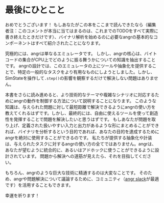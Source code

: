 # 最後にひとこと

おめでとうございます！
もしあなたがこの本をここまで読んできたなら（編集者注：このコメントが本当に当てはまるのは、これまでのTODOをすべて実際に書き終えたときだけです）、バイナリ解析を始めるのに必要なangrの基本的なコンポーネントはすべて紹介されたことになります。

究極的には、angrは単なるエミュレータです。
しかし、angrの核心は、バイトコードの集合がCPU上でどのように振る舞うかについての知識を抽出することです。
angrの設計では、このエミュレータの上にツールや抽象化を提供することで、特定の一般的なタスクをより有用なものにしようとしました。しかし、SimStateを操作して`.step()`の影響を観察するだけで解決しない問題はありません。

本書をさらに読み進めると、より技術的なテーマや複雑なシナリオに対応するためにangrの動作を制御する方法について説明することになります。
このような知識は、与えられた問題に対して最短距離で解決できるようにangrの使い方を教えてくれるはずです。しかし、最終的には、自由に使えるツールを使って創造性を発揮することで問題を解決したいと思うはずです。
もしあなたが問題を取り上げ、定義された扱いやすい入力と出力があるような形にまとめることができれば、バイナリを分析するという目的であれば、あなたの目的を達成するためにangrを絶対に使用することができるのです。
私たちが提供する抽象化や計装は、与えられたタスクに対するangrの使い方の全てではありません。angrは、あなたが望むように統合的に、あるいはアドホックに使うことができるように設計されています。
問題から解決への道筋が見えたら、それを目指してください。

もちろん、angrのような巨大な技術に精通するのは大変なことです。
そのため、angrや問題解決について議論するために、コミュニティ（[angr slack](https://angr.io/invite)が最適です）を活用することもできます。

幸運を祈ります！
